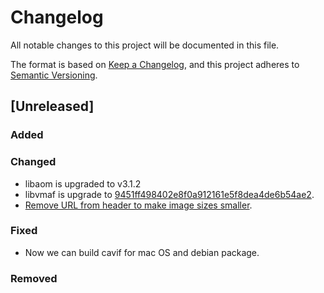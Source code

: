 # Changelog
All notable changes to this project will be documented in this file.

The format is based on [Keep a Changelog](https://keepachangelog.com/en/1.0.0/),
and this project adheres to [Semantic Versioning](https://semver.org/spec/v2.0.0.html).

## [Unreleased]

### Added

### Changed
- libaom is upgraded to v3.1.2
- libvmaf is upgrade to [9451ff498402e8f0a912161e5f8dea4de6b54ae2](https://github.com/Netflix/vmaf/tree/9451ff498402e8f0a912161e5f8dea4de6b54ae2).
- [Remove URL from header to make image sizes smaller](https://github.com/link-u/cavif/pull/56).

### Fixed
- Now we can build cavif for mac OS and debian package.

### Removed
